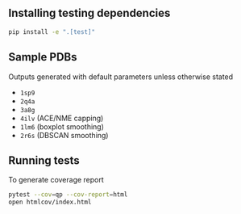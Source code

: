 ## Installing testing dependencies
```bash
pip install -e ".[test]"
```

## Sample PDBs
Outputs generated with default parameters unless otherwise stated

- `1sp9`
- `2q4a`
- `3a8g`
- `4ilv` (ACE/NME capping)
- `1lm6` (boxplot smoothing)
- `2r6s` (DBSCAN smoothing)

## Running tests
To generate coverage report
```bash
pytest --cov=qp --cov-report=html
open htmlcov/index.html
```